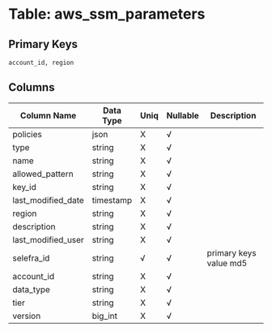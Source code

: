 # Table: aws_ssm_parameters

## Primary Keys 

```
account_id, region
```


## Columns 

|  Column Name   |  Data Type  | Uniq | Nullable | Description | 
|  ----  | ----  | ----  | ----  | ---- | 
| policies | json | X | √ |  | 
| type | string | X | √ |  | 
| name | string | X | √ |  | 
| allowed_pattern | string | X | √ |  | 
| key_id | string | X | √ |  | 
| last_modified_date | timestamp | X | √ |  | 
| region | string | X | √ |  | 
| description | string | X | √ |  | 
| last_modified_user | string | X | √ |  | 
| selefra_id | string | √ | √ | primary keys value md5 | 
| account_id | string | X | √ |  | 
| data_type | string | X | √ |  | 
| tier | string | X | √ |  | 
| version | big_int | X | √ |  | 


